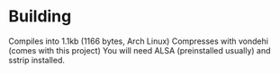 # Building  

Compiles into 1.1kb (1166 bytes, Arch Linux)
Compresses with vondehi (comes with this project)
You will need ALSA (preinstalled usually) and sstrip installed.
